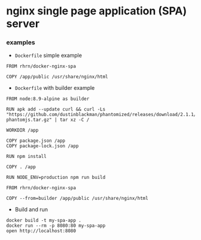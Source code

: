 # nginx single page application (SPA) server

### examples

* `Dockerfile` simple example 
```
FROM rhrn/docker-nginx-spa

COPY /app/public /usr/share/nginx/html
```

* `Dockerfile` with builder example 
```
FROM node:8.9-alpine as builder

RUN apk add --update curl && curl -Ls "https://github.com/dustinblackman/phantomized/releases/download/2.1.1/dockerized-phantomjs.tar.gz" | tar xz -C /

WORKDIR /app

COPY package.json /app
COPY package-lock.json /app

RUN npm install

COPY . /app

RUN NODE_ENV=production npm run build

FROM rhrn/docker-nginx-spa

COPY --from=builder /app/public /usr/share/nginx/html
```

* Build and run
```
docker build -t my-spa-app .
docker run --rm -p 8080:80 my-spa-app
open http://localhost:8080
```
